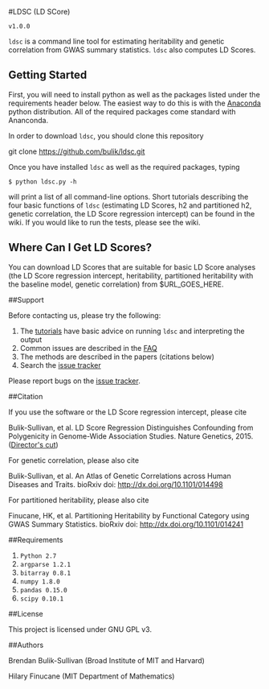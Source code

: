 
#LDSC (LD SCore)

`v1.0.0`

`ldsc` is a command line tool for estimating heritability and genetic correlation from GWAS summary statistics. `ldsc` also computes LD Scores.

## Getting Started

First, you will need to install python as well as the packages listed under the requirements header below. The easiest way to do this is with the [Anaconda](https://store.continuum.io/cshop/anaconda/) python distribution. All of the required packages come standard with Ananconda.

In order to download `ldsc`, you should clone this repository

  git clone https://github.com/bulik/ldsc.git

Once you have installed `ldsc` as well as the required packages, typing
```
$ python ldsc.py -h
```
will print a list of all command-line options. Short tutorials describing the four basic functions of `ldsc` (estimating LD Scores, h2 and partitioned h2, genetic correlation, the LD Score regression intercept) can be found in the wiki. If you would like to run the tests, please see the wiki.

## Where Can I Get LD Scores?

You can download LD Scores that are suitable for basic LD Score analyses (the LD Score regression intercept, heritability, partitioned heritability with the baseline model, genetic correlation) from $URL_GOES_HERE.


##Support

Before contacting us, please try the following:

1. The [tutorials](tutorials/) have basic advice on running `ldsc` and interpreting the output
2. Common issues are described in the [FAQ](docs/FAQ)
2. The methods are described in the papers (citations below)
3. Search the [issue tracker](https://github.com/bulik/ldsc/issues)

Please report bugs on the [issue tracker](https://github.com/bulik/ldsc/issues). 

##Citation

If you use the software or the LD Score regression intercept, please cite

Bulik-Sullivan, et al. LD Score Regression Distinguishes Confounding from Polygenicity in Genome-Wide Association Studies.
Nature Genetics, 2015. ([Director's cut](http://biorxiv.org/content/early/2014/02/21/002931))

For genetic correlation, please also cite

Bulik-Sullivan, et al. An Atlas of Genetic Correlations across Human Diseases and Traits. bioRxiv doi: http://dx.doi.org/10.1101/014498

For partitioned heritability, please also cite

Finucane, HK, et al. Partitioning Heritability by Functional Category using GWAS Summary Statistics. bioRxiv doi: http://dx.doi.org/10.1101/014241


##Requirements

1. `Python 2.7`
2. `argparse 1.2.1`
3. `bitarray 0.8.1`
4. `numpy 1.8.0`
5. `pandas 0.15.0`
6. `scipy 0.10.1`

##License

This project is licensed under GNU GPL v3.


##Authors

Brendan Bulik-Sullivan (Broad Institute of MIT and Harvard)

Hilary Finucane (MIT Department of Mathematics)
